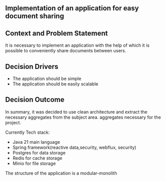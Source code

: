 ## Implementation of an application for easy document sharing

## Context and Problem Statement

It is necessary to implement an application with the help of which it is possible to conveniently
share documents between
users.

## Decision Drivers

* The application should be simple
* The application should be easily scalable

## Decision Outcome

In summary, it was decided to use clean architecture and extract the necessary aggregates from the
subject area.
aggregates necessary for the project.

Currently Tech stack:

* Java 21 main language
* Spring framework(reactive data,security, webflux, security)
* Postgres for data storage
* Redis for cache storage
* Minio for file storage

The structure of the application is a modular-monolith